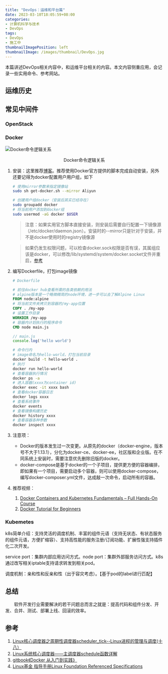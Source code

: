 ```yaml
---
title: "DevOps：运维和平台篇"
date: 2023-03-10T18:05:59+08:00
categories:
- 计算机科学与技术
- DevOps
tags:
- DevOps
- 施工中
thumbnailImagePosition: left
thumbnailImage: /images/thumbnail/DevOps.jpg
---
```

本篇讲述DevOps相关内容中，和运维平台相关的内容。本文内容侧重应用，会记录一些实用命令、参考网站。
<!--more-->
## 运维历史
## 常见中间件
### OpenStack
### Docker
![Docker命令逻辑关系](/images/middleware/docker-cmd-routine.jpg)
<center>Docker命令逻辑关系</center>

1. 安装：这里推荐[博客](https://yeasy.gitbook.io/docker_practice/install)。推荐使用Docker官方提供的脚本完成自动安装，另外还要记得为docker配置用户用户组，如下
    ```bash
    # 使用mirror参数来指定镜像站
    sudo sh get-docker.sh --mirror Aliyun

    # 创建用户组docker（安装后其实已经存在）
    sudo groupadd docker
    # 将当前用户添加到docker组
    sudo usermod -aG docker $USER
    ```
    > 注意：如果实用官方脚本直接安装，则安装后需要自行配置一下镜像源（/etc/docker/daemon.json）。安装时的--mirror只是针对于安装，并不是docker使用时的registry镜像源

    > 如果仍发生权限问题，可以检查docker.sock权限是否有误，其属组应该是docker，可以修改/lib/systemd/system/docker.socket文件并重启，[参考](https://www.codeprj.com/blog/588a231.html)
2. 编写Dockerfile，打包image镜像
    ```dockerfile
    # Dockerfile

    # 前往docker hub查看所需的各类依赖的用法
    # alpine版本是一个略微精简的node环境，进一步可以去了解Alpine Linux
    FROM node:alpine
    # 将当前文件夹拷贝到容器的/my-app位置
    COPY . /my-app
    # 设置工作目录
    WORKDIR /my-app
    # 容器内计划执行的程序命令
    CMD node main.js
    ```
    ```js
    // main.js
    console.log('hello world')
    ```
    ```bash
    # 命令行内
    # image命名为hello-world，打包当前目录
    docker build -t hello-world .
    # 执行
    docker run hello-world
    # 查看容器执行情况
    docker ps -a
    # 进入容器(xxxx为container id)
    docker exec -it xxxx bash
    # 查看docker容器日志
    docker logs xxxx
    # 查看系统事件
    docker events
    # 查看镜像构建历史
    docker history xxxx
    # 查看容器各种参数
    docker inspect xxxx
    ```
3. 注意项：
   - Docker的版本发生过一次变更。从原先的docker（docker-engine，版本号不大于1.13.1），分化为docker-ce、docker-ee，社区版和企业版。在不同系统上安装时，需要注意优先删除旧版的docker。
   - docker-compose是基于docker的一个子项目，提供更方便的容器编排，即如果有一个项目，需要启动多个容器，则可以使用docker-compose，编写docker-composer.yml文件，达成敲一次命令，启动所有的容器。
4. 推荐视频：
   1. [Docker Containers and Kubernetes Fundamentals – Full Hands-On Course](https://www.youtube.com/watch?v=kTp5xUtcalw)
   2. [Docker Tutorial for Beginners](https://www.youtube.com/watch?v=pTFZFxd4hOI)
### Kubemetes
k8s简单介绍：支持灵活的调度机制、丰富的组件元语（支持无状态、有状态服务的组件元语，方便扩缩容）、支持高性能的服务注册/订阅功能、扩展性强支持插件化二次开发。

service port：集群内部应用访问方式。node port：集群外部服务访问方式。k8s通过改写相关iptable支持请求转发到相关pod。

调度机制：亲和性和反亲和性（出于容灾考虑）。【基于pod的label进行匹配】

## 总结
&emsp;&emsp;软件开发行业需要解决的若干问题总而言之就是：提高代码和组件分发、开发、合并、测试、部署上线、回滚的效率。

## 参考
1. [Linux核心调度器之周期性调度器scheduler_tick--Linux进程的管理与调度(十八） ](https://www.cnblogs.com/linhaostudy/p/9867364.html)
2. [Linux系统核心调度器——主调度器schedule函数详解](https://blog.csdn.net/weixin_42092278/article/details/88778435?depth_1-utm_source=distribute.pc_relevant.none-task-blog-BlogCommendFromMachineLearnPai2-1.channel_param)
3. [gitbook《Docker 从入门到实践》](https://yeasy.gitbook.io/docker_practice/)
4. [Linux基金 指导手册Linux Foundation Referenced Specifications](https://refspecs.linuxfoundation.org/)